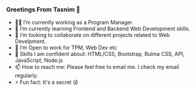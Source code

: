 ### Greetings From Tasnim 👋
- 👩‍🏫 I’m currently working as a Program Manager.
- 🌱 I’m currently learning Frontend and Backend Web Development skills.
- 🔭 I’m looking to collaborate on different projects related to Web Develpment.
- 🤔 I’m Open to work for TPM, Web Dev etc
- 💬 Skills I am confident about: HTML/CSS, Bootstrap, Bulma CSS, API, JavaScript, Node.js
- 📫 How to reach me: Please feel free to email me. I check my email regularly.
- ⚡ Fun fact: It's a secret 😜
  
<!--
**thalim-glam/thalim-glam** is a ✨ _special_ ✨ repository because its `README.md` (this file) appears on your GitHub profile.

Here are some ideas to get you started:

- 🔭 I’m currently working on ...
- 🌱 I’m currently learning ...
- 👯 I’m looking to collaborate on ...
- 🤔 I’m looking for help with ...
- 💬 Ask me about ...
- 📫 How to reach me: ...
- 😄 Pronouns: ...
- ⚡ Fun fact: ...
-->
